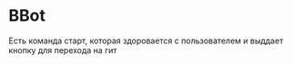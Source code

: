 # BBot

Есть команда старт, которая здоровается с пользователем и выддает кнопку для перехода на гит